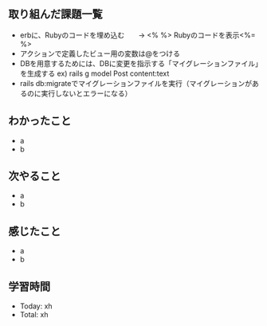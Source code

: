 ## 取り組んだ課題一覧
- erbに、Rubyのコードを埋め込む　　→ <% %> Rubyのコードを表示<%= %>
- アクションで定義したビュー用の変数は@をつける
- DBを用意するためには、DBに変更を指示する「マイグレーションファイル」を生成する ex) rails g model Post content:text
- rails db:migrateでマイグレーションファイルを実行（マイグレーションがあるのに実行しないとエラーになる）
## わかったこと
- a
- b
## 次やること
- a
- b
## 感じたこと
- a
- b
## 学習時間
- Today: xh
- Total: xh

